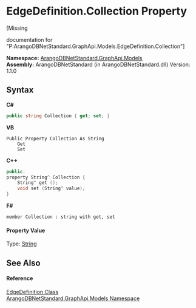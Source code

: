 # EdgeDefinition.Collection Property 
 

\[Missing <summary> documentation for "P:ArangoDBNetStandard.GraphApi.Models.EdgeDefinition.Collection"\]

**Namespace:**&nbsp;<a href="6fb2338d-d8f7-f9c1-2056-1702fe9bf954">ArangoDBNetStandard.GraphApi.Models</a><br />**Assembly:**&nbsp;ArangoDBNetStandard (in ArangoDBNetStandard.dll) Version: 1.1.0

## Syntax

**C#**<br />
``` C#
public string Collection { get; set; }
```

**VB**<br />
``` VB
Public Property Collection As String
	Get
	Set
```

**C++**<br />
``` C++
public:
property String^ Collection {
	String^ get ();
	void set (String^ value);
}
```

**F#**<br />
``` F#
member Collection : string with get, set

```


#### Property Value
Type: <a href="https://docs.microsoft.com/dotnet/api/system.string" target="_blank" rel="noopener noreferrer">String</a>

## See Also


#### Reference
<a href="bb68923e-1a48-d8cb-3b14-ff02df2bf1c7">EdgeDefinition Class</a><br /><a href="6fb2338d-d8f7-f9c1-2056-1702fe9bf954">ArangoDBNetStandard.GraphApi.Models Namespace</a><br />